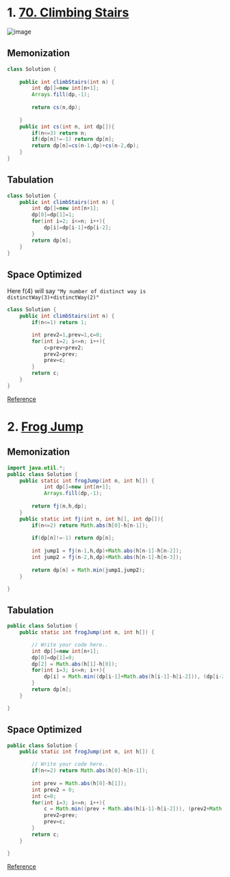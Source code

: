 # 1. [70. Climbing Stairs](https://leetcode.com/problems/climbing-stairs/)
![image](https://user-images.githubusercontent.com/71629248/187269865-cf0ddb0a-79c9-4b40-914d-159e4bb30fbf.png)

## Memonization

```java
class Solution {
    
    public int climbStairs(int n) {
        int dp[]=new int[n+1];
        Arrays.fill(dp,-1);
        
        return cs(n,dp);
        
    }
    public int cs(int n, int dp[]){
        if(n<=3) return n;
        if(dp[n]!=-1) return dp[n];
        return dp[n]=cs(n-1,dp)+cs(n-2,dp);
    }
}
```

## Tabulation
```java
class Solution {
    public int climbStairs(int n) {
        int dp[]=new int[n+1];
        dp[0]=dp[1]=1;
        for(int i=2; i<=n; i++){
            dp[i]=dp[i-1]+dp[i-2];
        }
        return dp[n];
    }
}
```

## Space Optimized
Here f(4) will say ```"My number of distinct way is distinctWay(3)+distinctWay(2)"```

```java
class Solution {
    public int climbStairs(int n) {
        if(n<=1) return 1;

        int prev2=1,prev=1,c=0;
        for(int i=2; i<=n; i++){
            c=prev+prev2;
            prev2=prev;
            prev=c;
        }
        return c;
    }
}
```
[Reference](https://takeuforward.org/data-structure/dynamic-programming-climbing-stairs/)

# 2. [Frog Jump](https://www.codingninjas.com/codestudio/problems/frog-jump_3621012?leftPanelTab=0)

## Memonization

```java
import java.util.*;
public class Solution {
    public static int frogJump(int n, int h[]) {
            int dp[]=new int[n+1];
            Arrays.fill(dp,-1);
            
        return fj(n,h,dp);
    }
    public static int fj(int n, int h[], int dp[]){
        if(n<=2) return Math.abs(h[0]-h[n-1]);
        
        if(dp[n]!=-1) return dp[n];
        
        int jump1 = fj(n-1,h,dp)+Math.abs(h[n-1]-h[n-2]);
        int jump2 = fj(n-2,h,dp)+Math.abs(h[n-1]-h[n-3]);
        
        return dp[n] = Math.min(jump1,jump2);
    }

}
```

## Tabulation

```java
public class Solution {
    public static int frogJump(int n, int h[]) {

        // Write your code here..
        int dp[]=new int[n+1];
        dp[0]=dp[1]=0;
        dp[2] = Math.abs(h[1]-h[0]);
        for(int i=3; i<=n; i++){
            dp[i] = Math.min((dp[i-1]+Math.abs(h[i-1]-h[i-2])), (dp[i-2]+Math.abs(h[i-1]-h[i-3])));
        }
        return dp[n];
    }

}
```

## Space Optimized
```java
public class Solution {
    public static int frogJump(int n, int h[]) {

        // Write your code here..
        if(n<=2) return Math.abs(h[0]-h[n-1]);
        
        int prev = Math.abs(h[0]-h[1]);
        int prev2 = 0;
        int c=0;
        for(int i=3; i<=n; i++){
            c = Math.min((prev + Math.abs(h[i-1]-h[i-2])), (prev2+Math.abs(h[i-1]-h[i-3])));
            prev2=prev;
            prev=c;
        }
        return c;
    }

}
```
[Reference](https://takeuforward.org/data-structure/dynamic-programming-frog-jump-dp-3/)
